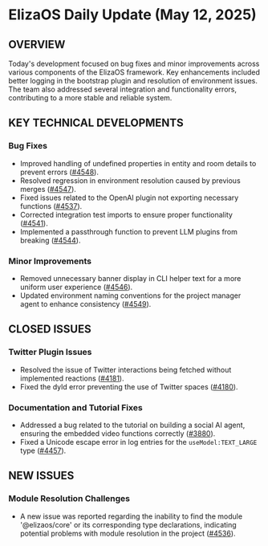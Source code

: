 # ElizaOS Daily Update (May 12, 2025)

## OVERVIEW 
Today's development focused on bug fixes and minor improvements across various components of the ElizaOS framework. Key enhancements included better logging in the bootstrap plugin and resolution of environment issues. The team also addressed several integration and functionality errors, contributing to a more stable and reliable system.

## KEY TECHNICAL DEVELOPMENTS

### Bug Fixes
- Improved handling of undefined properties in entity and room details to prevent errors ([#4548](https://github.com/elizaos/eliza/pull/4548)).
- Resolved regression in environment resolution caused by previous merges ([#4547](https://github.com/elizaos/eliza/pull/4547)).
- Fixed issues related to the OpenAI plugin not exporting necessary functions ([#4537](https://github.com/elizaos/eliza/pull/4537)).
- Corrected integration test imports to ensure proper functionality ([#4541](https://github.com/elizaos/eliza/pull/4541)).
- Implemented a passthrough function to prevent LLM plugins from breaking ([#4544](https://github.com/elizaos/eliza/pull/4544)).

### Minor Improvements
- Removed unnecessary banner display in CLI helper text for a more uniform user experience ([#4546](https://github.com/elizaos/eliza/pull/4546)).
- Updated environment naming conventions for the project manager agent to enhance consistency ([#4549](https://github.com/elizaos/eliza/pull/4549)).

## CLOSED ISSUES

### Twitter Plugin Issues
- Resolved the issue of Twitter interactions being fetched without implemented reactions ([#4181](https://github.com/elizaos/eliza/issues/4181)).
- Fixed the dyld error preventing the use of Twitter spaces ([#4180](https://github.com/elizaos/eliza/issues/4180)).

### Documentation and Tutorial Fixes
- Addressed a bug related to the tutorial on building a social AI agent, ensuring the embedded video functions correctly ([#3880](https://github.com/elizaos/eliza/issues/3880)).
- Fixed a Unicode escape error in log entries for the `useModel:TEXT_LARGE` type ([#4457](https://github.com/elizaos/eliza/issues/4457)).

## NEW ISSUES

### Module Resolution Challenges
- A new issue was reported regarding the inability to find the module '@elizaos/core' or its corresponding type declarations, indicating potential problems with module resolution in the project ([#4536](https://github.com/elizaos/eliza/issues/4536)).